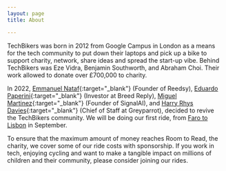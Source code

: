 ```yaml
---
layout: page
title: About

---
```

TechBikers was born in 2012 from Google Campus in London as a means for the tech community to put down their laptops and pick up a bike to support charity, network, share ideas and spread the start-up vibe. Behind TechBikers was Eze Vidra, Benjamin Southworth, and Abraham Choi. Their work allowed to donate over £700,000 to charity.

In 2022, [Emmanuel Nataf](https://www.linkedin.com/in/emmanuelnataf/){:target="_blank"} (Founder of Reedsy), [Eduardo Paperini](https://www.linkedin.com/in/eduardopaperini){:target="_blank"} (Investor at Breed Reply), [Miguel Martinez](https://www.linkedin.com/in/miguelmalvarez){:target="_blank"} (Founder of SignalAI), and [Harry Rhys Davies](https://www.linkedin.com/in/harryrhysdavies){:target="_blank"} (Chief of Staff at Greyparrot), decided to revive the TechBikers community. We will be doing our first ride, from [Faro to Lisbon](/rides/faro-to-lisbon-2022) in September.

To ensure that the maximum amount of money reaches Room to Read, the charity, we cover some of our ride costs with sponsorship. If you work in tech, enjoying cycling and want to make a tangible impact on millions of children and their community, please consider joining our rides.